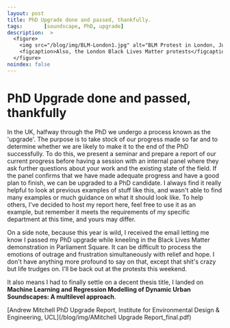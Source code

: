 ```yaml
---
layout: post
title: PhD Upgrade done and passed, thankfully.
tags:       [soundscape, PhD, upgrade]
description:  >
  <figure>
    <img src="/blog/img/BLM-London1.jpg" alt="BLM Protest in London, June 6, 2020"/>
    <figcaption>Also, the London Black Lives Matter protests</figcaption>
  </figure>
noindex: false
---
```


# PhD Upgrade done and passed, thankfully

In the UK, halfway through the PhD we undergo a process known as the 'upgrade'. The purpose is to take stock of our progress made so far and to determine whether we are likely to make it to the end of the PhD successfully. To do this, we present a seminar and prepare a report of our current progress before having a session with an internal panel where they ask further questions about your work and the existing state of the field. If the panel confirms that we have made adequate progress and have a good plan to finish, we can be upgraded to a PhD candidate. I always find it really helpful to look at previous examples of stuff like this, and wasn't able to find many examples or much guidance on what it should look like. To help others, I've decided to host my report here, feel free to use it as an example, but remember it meets the requirements of my specific department at this time, and yours may differ.

On a side note, because this year is wild, I received the email letting me know I passed my PhD upgrade while kneeling in the Black Lives Matter demonstration in Parliament Square. It can be difficult to process the emotions of outrage and frustration simultaneously with relief and hope. I don't have anything more profound to say on that, except that shit's crazy but life trudges on. I'll be back out at the protests this weekend. 

It also means I had to finally settle on a decent thesis title, I landed on **Machine Learning and Regression Modelling of Dynamic Urban Soundscapes: A multilevel approach**.

[Andrew Mitchell PhD Upgrade Report, Institute for Environmental Design & Engineering, UCL](/blog/img/AMitchell Upgrade Report_final.pdf)
